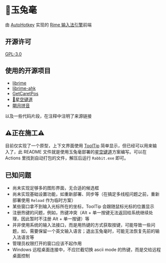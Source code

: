 # 🐇️玉兔毫

由 [AutoHotkey](https://www.autohotkey.com/) 实现的 [Rime 输入法引擎](https://github.com/rime/librime)前端

## 开源许可

[GPL-3.0](LICENSE)

## 使用的开源项目

- [librime](https://github.com/rime/librime)
- [librime-ahk](https://github.com/amorphobia/librime-ahk)
- [GetCaretPos](https://github.com/Descolada/AHK-v2-libraries)
- [🌟️星空键道](https://github.com/amorphobia/rime-jiandao)
- [朙月拼音](https://github.com/rime/rime-luna-pinyin)

以及一些代码片段，在注释中注明了来源链接

## ⚠️正在施工⚠️

目前仅实现了一个原型，上下文界面使用 [ToolTip](https://www.autohotkey.com/docs/v2/lib/ToolTip.htm) 简单显示，但已经可以用来输入了，此 README 文件就是使用玉兔毫部署的[星空键道](https://github.com/amorphobia/rime-jiandao)方案编写。可以在 Actions 里找到自动打包的文件，解压后运行 `Rabbit.exe` 即可。

## 已知问题

- 尚未实现足够多的图形界面，无合适的候选框
- 尚未实现基础设置功能，如重新部署、同步等（在搞定多线程问题之前，重新部署使用 `Reload` 作为临时方案）
- 某些窗口拿不到输入光标所在的坐标，ToolTip 会跟随鼠标光标的位置显示
- 注册热键的问题，例如，热键冲突（Alt + 单一按键无法返回给系统继续处理，因此暂时不注册 Alt + 单一按键）等
- 并非使用系统的输入法接口，而是用热键的方式获取按键，可能导致一些问题，如，需要保留一个英文输入语言；退出玉兔毫时，可能无法恢复先前的输入法语言等
- 管理员权限打开的窗口应该不起作用
- Windows 远程桌面连接中，不应拦截切换 ascii mode 的热键，而是交给远程桌面控制
